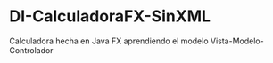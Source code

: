 # DI-CalculadoraFX-SinXML
Calculadora hecha en Java FX aprendiendo el modelo Vista-Modelo-Controlador
